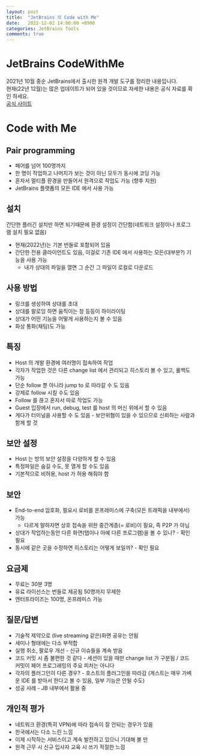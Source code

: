 ```yaml
---
layout: post
title:  "JetBrains 의 Code with Me"
date:   2022-12-02 14:00:00 +0900
categories: JetBrains Tools
comments: true
---
```


# JetBrains CodeWithMe
2021년 10월 중순 JetBrains에서 출시한 원격 개발 도구를 정리한 내용입니다.  
현재(22년 12월)는 많은 업데이트가 되어 있을 것이므로 자세한 내용은 공식 자료를 확인 하세요.  
[공식 사이트](http://jb.gg/cwm)  

# Code with Me

## Pair programming

- 페어를 넘어 100명까지
- 한 명이 작업하고 나머지가 보는 것이 아닌 모두가 동시에 코딩 가능
- 혼자서 멀티플 환경을 만들어서 원격으로 작업도 가능 (향후 지원)
- JetBrains 플랫폼의 모든 IDE 에서 사용 가능

## 설치

간단한 플러긴 설치만 하면 되기때문에 환경 설정이 간단함(네트워크 설정이나 프로그램 설치 필요 없음)

- 현재(2022년)는 기본 번들로 포함되어 있음
- 간단한 전용 클라이언트도 있음, 이걸로 기존 IDE 에서 사용하는 모든(대부분?) 기능을 사용 가능
    - 내가 상대의 파일을 열면 그 순간 그 파일이 로컬로 다운로드

## 사용 방법

- 링크를 생성하여 상대를 초대
- 상대를 팔로잉 하면 움직이는 창 등등이 하이라이팅
- 상대가 어떤 기능을 어떻게 사용하는지 볼 수 있음
- 화상 통화(채팅)도 가능

## 특징

- Host 의 개발 환경에 여러명이 접속하여 작업
- 각자가 작업한 것은 다른 change list 에서 관리되고 히스토리 볼 수 있고, 롤백도 가능
- 단순 follow 뿐 아니라 jump to 로 따라갈 수 도 있음
- 강제로 follow 시킬 수도 있음
- Follow 를 끊고 혼자서 따로 작업도 가능
- Guest 입장에서 run, debug, test 를 host 의 머신 위에서 할 수 있음
- 게다가 터미널을 사용할 수 도 있음 - 보안위협이 있을 수 있으므로 신뢰하는 사람과 함께 할 것

## 보안 설정

- Host 는 방의 보안 설정을 다양하게 할 수 있음
- 특정파일은 숨길 수도, 못 열게 할 수도 있음
- 기본적으로 비허용, host 가 허용 해줘야 함

## 보안

- End-to-end 암호화, 필요시 로비를 온프레미스에 구축(모든 트래픽을 내부에서) 가능
    - 다르게 말하자면 상호 접속을 위한 중간계층(= 로비)이 필요, 즉 P2P 가 아님
- 상대가 작업하는동안 다른 화면(탭이나 아예 다른 프로그램)을 볼 수 있나? - 확인 필요
- 동시에 같은 곳을 수정하면 히스토리는 어떻게 보일까? - 확인 필요

## 요금제

- 무료는 30분 3명
- 유료 라이선스는 번들로 제공됨 50명까지 무제한
- 엔터프라이즈는 100명, 온프레미스 가능

## 질문/답변

- 기술적 제약으로 (live streaming 같은)화면 공유는 안됨
- 세미나 형태에는 다소 부적합
- 실행 취소, 팔로우 개선 - 신규 이슈들을 계속 받음
- 코드 커밋 시 좀 불편한 것 같다 - 세션이 있을 때만 change list 가 구분됨 / 코드 커밋이 페어 프로그래밍의 주요 피처는 아니다
- 각자의 플러그인이 다른 경우? - 호스트의 플러그인을 따라감 (게스트는 매우 가벼운 IDE 를 받아서 한다고 볼 수 있음, 일부 기능은 안될 수도)
- 성공 사례 - JB 내부에서 활용 중

## 개인적 평가

- 네트워크 환경(특히 VPN)에 따라 접속이 잘 안되는 경우가 있음
- 한국에서는 다소 느린 느낌
- 이제 시작하는 서비스이고 계속 발전하고 있으니 기대해 볼 만
- 원격 근무 시 신규 입사자 교육 시 쓰기 적절한 느낌